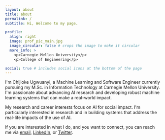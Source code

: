 ```yaml
---
layout: about
title: about
permalink: /
subtitle: Hi, Welcome to my page.

profile:
  align: right
  image: prof_pic_main.jpg
  image_circular: false # crops the image to make it circular
  more_info: >
    <p>Carnegie Mellon University</p>
    <p>College of Engineering</p>

social: true # includes social icons at the bottom of the page
---
```


I'm Chijioke Ugwuanyi, a Machine Learning and Software Engineer currently pursuing my M.Sc. in Information Technology at Carnegie Mellon University. I'm passionate about advancing AI research and developing robust machine learning systems that can make a real-world impact.

My research and career interests focus on AI for social impact. I'm particularly interested in research and in building systems that address the real-life impacts of the use of AI.

If you are interested in what I do, and you want to connect, you can reach me via [email](cugwuany@andrew.cmu.edu), [LinkedIn](https://linkedin.com/in/chijiokeugwuanyi13), or [Twitter](https://twitter.com/maziugwuanyi).